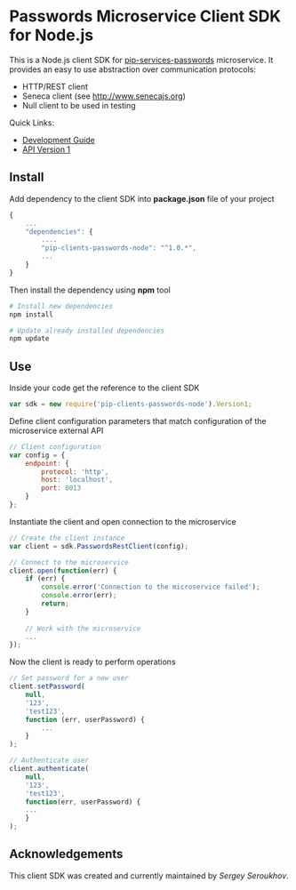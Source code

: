 # Passwords Microservice Client SDK for Node.js

This is a Node.js client SDK for [pip-services-passwords](https://github.com/pip-services/pip-services-passwords) microservice.
It provides an easy to use abstraction over communication protocols:

* HTTP/REST client
* Seneca client (see http://www.senecajs.org)
* Null client to be used in testing

<a name="links"></a> Quick Links:

* [Development Guide](doc/Development.md)
* [API Version 1](doc/NodeClientApiV1.md)

## Install

Add dependency to the client SDK into **package.json** file of your project
```javascript
{
    ...
    "dependencies": {
        ....
        "pip-clients-passwords-node": "^1.0.*",
        ...
    }
}
```

Then install the dependency using **npm** tool
```bash
# Install new dependencies
npm install

# Update already installed dependencies
npm update
```

## Use

Inside your code get the reference to the client SDK
```javascript
var sdk = new require('pip-clients-passwords-node').Version1;
```

Define client configuration parameters that match configuration of the microservice external API
```javascript
// Client configuration
var config = {
    endpoint: {
        protocol: 'http',
        host: 'localhost', 
        port: 8013
    }
};
```

Instantiate the client and open connection to the microservice
```javascript
// Create the client instance
var client = sdk.PasswordsRestClient(config);

// Connect to the microservice
client.open(function(err) {
    if (err) {
        console.error('Connection to the microservice failed');
        console.error(err);
        return;
    }
    
    // Work with the microservice
    ...
});
```

Now the client is ready to perform operations
```javascript
// Set password for a new user
client.setPassword(
    null,
    '123',
    'test123',
    function (err, userPassword) {
        ...
    }
);
```

```javascript
// Authenticate user
client.authenticate(
    null,
    '123',
    'test123',
    function(err, userPassword) {
    ...    
    }
);
```    

## Acknowledgements

This client SDK was created and currently maintained by *Sergey Seroukhov*.

